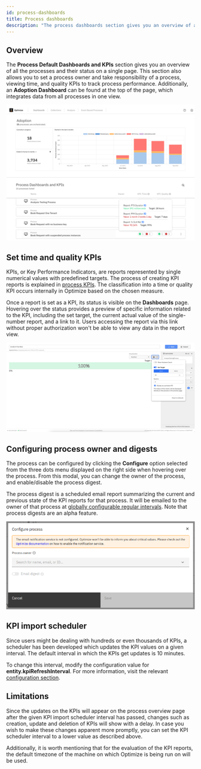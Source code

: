 ```yaml
---
id: process-dashboards
title: Process dashboards
description: "The process dashboards section gives you an overview of all the processes and their status on a single page."
---
```


## Overview

The **Process Default Dashboards and KPIs** section gives you an overview of all the processes and their status on a single page.
This section also allows you to set a process owner and take responsibility of a process, viewing time, and quality KPIs to track process performance. Additionally, an **Adoption Dashboard** can be found at the top of the page, which integrates data from all processes in one view.

![Processes page](./img/processOverview.png)

## Set time and quality KPIs

KPIs, or Key Performance Indicators, are reports represented by single numerical values with predefined targets. The process of creating KPI reports is explained in [process KPIs](./process-KPIs.md). The classification into a time or quality KPI occurs internally in Optimize based on the chosen measure.

Once a report is set as a KPI, its status is visible on the **Dashboards** page. Hovering over the status provides a preview of specific information related to the KPI, including the set target, the current actual value of the single-number report, and a link to it. Users accessing the report via this link without proper authorization won't be able to view any data in the report view.

![Set time and quality KPIs](./img/kpiConfiguration.png)

## Configuring process owner and digests

The process can be configured by clicking the **Configure** option selected from the three dots menu displayed on the right side when hovering over the process. From this modal, you can change the owner of the process, and enable/disable the process digest.

The process digest is a scheduled email report summarizing the current and previous state of the KPI reports for that process. It will be emailed to the owner of that process at [globally configurable regular intervals](/self-managed/components/optimize/configuration/system-configuration.md#digest). Note that process digests are an alpha feature.

![Configure Process](./img/configureProcess.png)

## KPI import scheduler

Since users might be dealing with hundreds or even thousands of KPIs, a scheduler has been developed which updates the KPI values on a given interval. The default interval in which the KPIs get updates is 10 minutes.

To change this interval, modify the configuration value for **entity.kpiRefreshInterval**. For more information, visit the relevant [configuration section](/self-managed/components/optimize/configuration/system-configuration.md).

## Limitations

Since the updates on the KPIs will appear on the process overview page after the given KPI import scheduler interval has passed, changes such as creation, update and deletion of KPIs will show with a delay. In case you wish to make these changes apparent more promptly, you can set the KPI scheduler interval to a lower value as described above.

Additionally, it is worth mentioning that for the evaluation of the KPI reports, the default timezone of the machine on which Optimize is being run on will be used.

